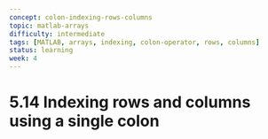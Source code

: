 ```yaml
---
concept: colon-indexing-rows-columns
topic: matlab-arrays
difficulty: intermediate
tags: [MATLAB, arrays, indexing, colon-operator, rows, columns]
status: learning
week: 4
---
```


# 5.14 Indexing rows and columns using a single colon